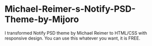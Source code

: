 # Michael-Reimer-s-Notify-PSD-Theme-by-Mijoro
I transformed Notify PSD theme by Michael Reimer to HTML/CSS with responsive design.
You can use this whatever you want, it is FREE. 
